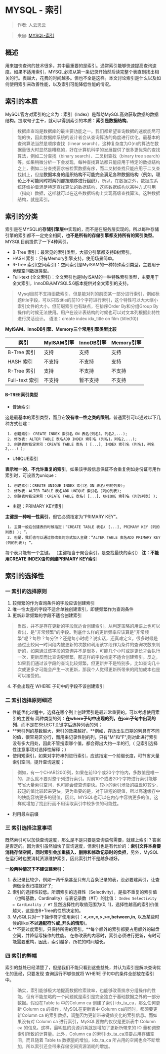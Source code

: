 # MYSQL - 索引

>作者: 人云思云

>来自: [MYSQL-索引](https://segmentfault.com/a/1190000003072424)
## 概述

用来加快查询的技术很多，其中最重要的是索引。通常索引能够快速提高查询速度。如果不适用索引，MYSQL必须从第一条记录开始然后读完整个表直到找出相关的行。表越大，花费的时间越多。但也不全是这样。本文讨论索引是什么以及如何使用索引来改善性能，以及索引可能降低性能的情况。

## 索引的本质

MySQL官方对索引的定义为：索引（Index）是帮助MySQL高效获取数据的数据结构。提取句子主干，就可以得到索引的本质：**索引是数据结构**。

>数据库查询是数据库的最主要功能之一。我们都希望查询数据的速度能尽可能的快，因此数据库系统的设计者会从查询算法的角度进行优化。最基本的查询算法当然是顺序查找（linear search），这种复杂度为O(n)的算法在数据量很大时显然是糟糕的，好在计算机科学的发展提供了很多更优秀的查找算法，例如二分查找（binary search）、二叉树查找（binary tree search）等。如果稍微分析一下会发现，每种查找算法都只能应用于特定的数据结构之上，例如二分查找要求被检索数据有序，而二叉树查找只能应用于二叉查找树上，但是**数据本身的组织结构不可能完全满足各种数据结构（例如，理论上不可能同时将两列都按顺序进行组织）**，所以，在数据之外，数据库系统还维护着满足特定查找算法的数据结构，这些数据结构以某种方式引用（指向）数据，这样就可以在这些数据结构上实现高级查找算法。这种数据结构，就是索引。

## 索引的分类

索引是在MYSQL的**存储引擎层**中实现的，而不是在服务层实现的。所以每种存储引擎的索引都不一定完全相同，**也不是所有的存储引擎都支持所有的索引类型**。MYSQL目前提供了一下4种索引。

- B-Tree 索引：最常见的索引类型，大部分引擎都支持B树索引。
- HASH 索引：只有Memory引擎支持，使用场景简单。
- R-Tree 索引(空间索引)：空间索引是MyISAM的一种特殊索引类型，主要用于地理空间数据类型。
- Full-text (全文索引)：全文索引也是MyISAM的一种特殊索引类型，主要用于全文索引，InnoDB从MYSQL5.6版本提供对全文索引的支持。

>Mysql目前不支持函数索引，但是能对列的前面某一部分进行索引，例如标题title字段，可以只取title的前10个字符进行索引，这个特性可以大大缩小索引文件的大小，但前缀索引也有缺点，在排序Order By和分组Group By 操作的时候无法使用。用户在设计表结构的时候也可以对文本列根据此特性进行灵活设计。
 语法：create index idx_title on film (title(10))

 **MyISAM、InnoDB引擎、Memory三个常用引擎类型比较**

|索引             |MyISAM引擎	    |InnoDB引擎	      |Memory引擎       |
|-----------------|-----------------|-----------------|-----------------|
|B-Tree 索引      |支持             |支持             |支持             |
|HASH 索引        |不支持           |不支持           |支持             |
|R-Tree 索引      |支持	            |不支持           |不支持           |
|Full-text 索引   |不支持           |暂不支持         |不支持           |

#### B-TREE索引类型
 - 普通索引

 这是最基本的索引类型，而且它**没有唯一性之类的限制**。普通索引可以通过以下几种方式创建：

     1. 创建索引: CREATE INDEX 索引名 ON 表名(列名1，列名2,...);
     2. 修改表: ALTER TABLE 表名ADD INDEX 索引名 (列名1，列名2,...);
     3. 创建表时指定索引：CREATE TABLE 表名 ( [...], INDEX 索引名 (列名1，列名 2,...) );

 - UNIQUE索引
 
 **表示唯一的，不允许重复的索引**，如果该字段信息保证不会重复例如身份证号用作索引时，可设置为unique：

     1. 创建索引：CREATE UNIQUE INDEX 索引名 ON 表名(列的列表);
     2. 修改表：ALTER TABLE 表名ADD UNIQUE 索引名 (列的列表);
     3. 创建表时指定索引：CREATE TABLE 表名( [...], UNIQUE 索引名 (列的列表) );

 - 主键：PRIMARY KEY索引

 **主键是一种唯一性索引**，但它必须指定为“PRIMARY KEY”。

     1. 主键一般在创建表的时候指定：“CREATE TABLE 表名( [...], PRIMARY KEY (列的列表) ); ”。
     2. 但是，我们也可以通过修改表的方式加入主键：“ALTER TABLE 表名ADD PRIMARY KEY (列的列表); ”。
 每个表只能有一个主键。 （主键相当于聚合索引，是查找最快的索引）
  **注：不能用CREATE INDEX语句创建PRIMARY KEY索引**


## 索引的选择性

### 一 索引的选择原则

1. 较频繁的作为查询条件的字段应该创建索引
2. 唯一性太差的字段不适合单独创建索引，即使频繁作为查询条件
3. 更新非常频繁的字段不适合创建索引

>当然，并不是存在更新的字段就适合创建索引，从判定策略的用语上也可以看出，是"非常频繁"的字段。到底什么样的更新频率应该算是"非常频繁"呢？每秒？每分钟？还是每小时呢？说实话，还真难定义。很多时候是通过比较同一时间段内被更新的次数和利用该字段作为条件的查询次数来判断的，如果通过该字段的查询并不是很多，可能几个小时或是更长才会执行一次，更新反而比查询更频繁，那这样的字段肯定不适合创建索引。反之，如果我们通过该字段的查询比较频繁，但更新并不是特别多，比如查询几十次或更多才可能会产生一次更新，那我个人觉得更新所带来的附加成本也是可以接受的。

4. 不会出现在 WHERE 子句中的字段不该创建索引

### 二 索引选择原则细述

- 性能优化过程中，选择在哪个列上创建索引是最非常重要的。可以考虑使用索引的主要有 两种类型的列：**在where子句中出现的列，在join子句中出现的列**，而不是在SELECT关键字后选择列表的列；
- **索引列的基数越大，索引的效果越好。**例如，存放出生日期的列具有不同的值，很容易区分行，而用来记录性别的列，只有"M"和"F",则对此进行索引没有多大用处，因此不管搜索哪个值，都会得出大约一半的行,（ 见索引选择性注意事项对选择性解释；）
- 使用短索引，如果对字符串列进行索引，应该指定一个前缀长度，可节省大量索引空间，提升查询速度；
>例如，有一个CHAR(200)列，如果在前10个或20个字符内，多数值是唯一的，那么就不要对整个列进行索引。对前10个或者20个字符进行索引能够节省大量索引空间，也可能会使查询更快。较小的索引涉及的磁盘IO较少，较短的值比较起来更快。更为重要的是，对于较短的键值，所以高速缓存中的快能容纳更多的键值，因此，MYSQL也可以在内存中容纳更多的值。这样就增加了找到行而不用读取索引中较多快的可能性。

- 利用最左前缀

### 三 索引选择注意事项

既然索引可以加快查询速度，那么是不是只要是查询语句需要，就建上索引？答案是否定的。因为索引虽然加快了查询速度，但索引也是有代价的：**索引文件本身要消耗存储空间，同时索引会加重插入、删除和修改记录时的负担**，另外，MySQL在运行时也要消耗资源维护索引，因此索引并不是越多越好。

**一般两种情况下不建议建索引：**
1. 表记录比较少，例如一两千条甚至只有几百条记录的表，没必要建索引，让查询做全表扫描就好了;
2. 索引的选择性较低。所谓索引的选择性（Selectivity），是指不重复的索引值（也叫基数，Cardinality）与表记录数（#T）的比值：
    ```Index Selectivity = Cardinality / #T```
  显然选择性的取值范围为(0, 1]，选择性越高的索引价值越大，这是由B+Tree的性质决定的。
3. MySQL只对一下操作符才使用索引：**<,<=,=,>,>=,between,in**, 以及某些时候的like(**不以通配符%或_开头的情形**)。
4. **不要过度索引，只保持所需的索引。**每个额外的索引都要占用额外的磁盘空间，并降低写操作的性能。 在修改表的内容时，索引必须进行更新，有时可能需要重构，因此，索引越多，所花的时间越长。

### 四 索引的弊端

索引的益处已经清楚了，但是我们不能只看到这些益处，并认为索引是解决查询优化的圣经，只要发现 查询运行不够快就将 WHERE 子句中的条件全部放在索引中。

>确实，索引能够极大地提高数据检索效率，也能够改善排序分组操作的性能，但有不能忽略的一个问题就是索引是完全独立于基础数据之外的一部分数据。假设在Table ta 中的Column ca 创建了索引 idx_ta_ca，那么任何更新 Column ca 的操作，MySQL在更新表中 Column ca的同时，都须要更新Column ca 的索引数据，调整因为更新带来键值变化的索引信息。而如果没有对 Column ca 进行索引，MySQL要做的仅仅是更新表中 Column ca 的信息。这样，最明显的资源消耗就是增加了更新所带来的 IO 量和调整索引所致的计算量。此外，Column ca 的索引idx_ta_ca须要占用存储空间，而且随着 Table ta 数据量的增加，idx_ta_ca 所占用的空间也会不断增加，所以索引还会带来存储空间资源消耗的增加。

